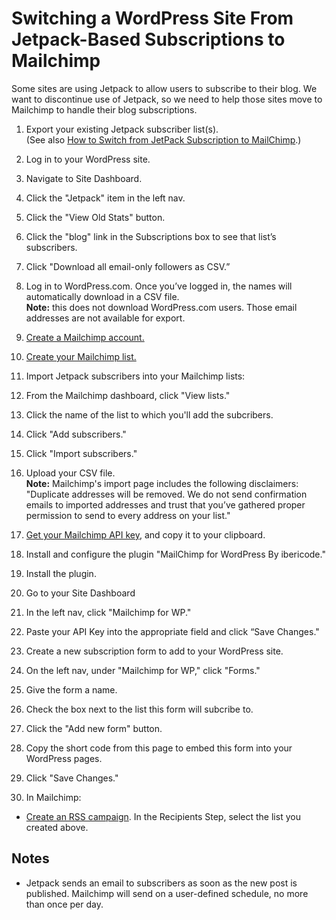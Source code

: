 # Switching a WordPress Site From Jetpack-Based Subscriptions to Mailchimp
Some sites are using Jetpack to allow users to subscribe to their blog. We want to discontinue use of Jetpack, so we need to help those sites move to Mailchimp to handle their blog subscriptions.

1. Export your existing Jetpack subscriber list(s).  
(See also [How to Switch from JetPack Subscription to MailChimp](http://www.wpbeginner.com/wp-tutorials/how-to-switch-from-jetpack-subscription-to-mailchimp-aweber-etc/).)
 1. Log in to your WordPress site.
 2. Navigate to Site Dashboard.
 1. Click the "Jetpack" item in the left nav.
 1. Click the "View Old Stats" button.
 1. Click the "blog" link in the Subscriptions box to see that list’s subscribers.
 1. Click "Download all email-only followers as CSV.”
 1. Log in to WordPress.com. Once you’ve logged in, the names will automatically download in a CSV file.  
 **Note:** this does not download WordPress.com users. Those email addresses are not available for export.
1. [Create a Mailchimp account.](http://eepurl.com/b2Q7G9)

1. [Create your Mailchimp list.](http://kb.mailchimp.com/lists/growth/create-a-new-list)
1. Import Jetpack subscribers into your Mailchimp lists:
 1. From the Mailchimp dashboard, click "View lists."
 1. Click the name of the list to which you'll add the subcribers.
 1. Click "Add subscribers."
 1. Click "Import subscribers."
 1. Upload your CSV file.  
 **Note:** Mailchimp's import page includes the following disclaimers: "Duplicate addresses will be removed. We do not send confirmation emails to imported addresses and trust that you’ve gathered proper permission to send to every address on your list."
1. [Get your Mailchimp API key](http://kb.mailchimp.com/integrations/api-integrations/about-api-keys), and copy it to your clipboard.
1. Install and configure the plugin "MailChimp for WordPress By ibericode."
 1. Install the plugin.
 1. Go to your Site Dashboard
 1. In the left nav, click "Mailchimp for WP."
 1. Paste your API Key into the appropriate field and click “Save Changes."
1. Create a new subscription form to add to your WordPress site.
 1. On the left nav, under "Mailchimp for WP," click "Forms."
 1. Give the form a name.
 1. Check the box next to the list this form will subcribe to.
 1. Click the "Add new form" button.
 1. Copy the short code from this page to embed this form into your WordPress pages.
 1. Click "Save Changes."
1. In Mailchimp:
 - [Create an RSS campaign](http://kb.mailchimp.com/campaigns/rss-in-campaigns/create-an-rss-campaign). In the Recipients Step, select the list you created above.

## Notes

 - Jetpack sends an email to subscribers as soon as the new post is published. Mailchimp will send on a user-defined schedule, no more than once per day.
